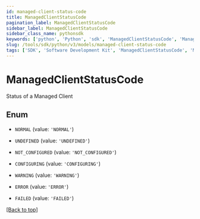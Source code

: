 ```yaml
---
id: managed-client-status-code
title: ManagedClientStatusCode
pagination_label: ManagedClientStatusCode
sidebar_label: ManagedClientStatusCode
sidebar_class_name: pythonsdk
keywords: ['python', 'Python', 'sdk', 'ManagedClientStatusCode', 'ManagedClientStatusCode'] 
slug: /tools/sdk/python/v3/models/managed-client-status-code
tags: ['SDK', 'Software Development Kit', 'ManagedClientStatusCode', 'ManagedClientStatusCode']
---
```


# ManagedClientStatusCode

Status of a Managed Client

## Enum

* `NORMAL` (value: `'NORMAL'`)

* `UNDEFINED` (value: `'UNDEFINED'`)

* `NOT_CONFIGURED` (value: `'NOT_CONFIGURED'`)

* `CONFIGURING` (value: `'CONFIGURING'`)

* `WARNING` (value: `'WARNING'`)

* `ERROR` (value: `'ERROR'`)

* `FAILED` (value: `'FAILED'`)

[[Back to top]](#) 

